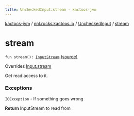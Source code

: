 ```yaml
---
title: UncheckedInput.stream - kactoos-jvm
---
```


[kactoos-jvm](../../index.html) / [nnl.rocks.kactoos.io](../index.html) / [UncheckedInput](index.html) / [stream](./stream.html)

# stream

`fun stream(): `[`InputStream`](http://docs.oracle.com/javase/8/docs/api/java/io/InputStream.html) [(source)](https://github.com/neonailol/kactoos/blob/master/kactoos-jvm/src/main/kotlin/nnl/rocks/kactoos/io/UncheckedInput.kt#L20)

Overrides [Input.stream](../../nnl.rocks.kactoos/-input/stream.html)

Get read access to it.

### Exceptions

`IOException` - If something goes wrong

**Return**
InputStream to read from

